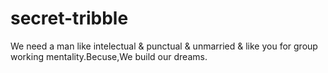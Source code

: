 # secret-tribble
We need a man like intelectual &amp; punctual &amp; unmarried &amp; like you for group working mentality.Becuse,We build our dreams.
